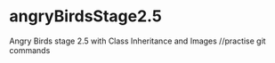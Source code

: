# angryBirdsStage2.5
Angry Birds stage 2.5 with Class Inheritance and Images
//practise git commands
